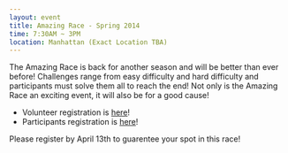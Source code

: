 ```yaml
---
layout: event
title: Amazing Race - Spring 2014
time: 7:30AM ~ 3PM
location: Manhattan (Exact Location TBA)
---
```

The Amazing Race is back for another season and will be better than ever before! Challenges range from easy difficulty and hard difficulty and participants must solve them all to reach the end! Not only is the Amazing Race an exciting event, it will also be for a good cause!

- Volunteer registration is [here](https://docs.google.com/forms/d/1BqdIP4D9Pw-cB5Fi3lFxlYWcBfdT1H5rAs2Iv4HYfTQ/viewform)!
- Participants registration is [here](https://docs.google.com/forms/d/187at0GpdwZiRqHe6_y8TKDxRyFC_zCiMkjKwNFPcKUI/viewform)!

Please register by April 13th to guarentee your spot in this race!
